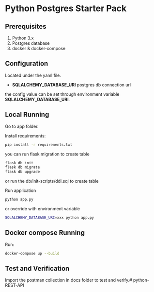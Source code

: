 # Python Postgres Starter Pack

## Prerequisites
1. Python 3.x
2. Postgres database
3. docker & docker-compose

## Configuration

Located under the yaml file.

- **SQLALCHEMY_DATABASE_URI** postgres db connection url

the config value can be set through environment variable **SQLALCHEMY_DATABASE_URI**.

## Local Running

Go to app folder.

Install requirements:

```bash
pip install -r requirements.txt
```

you can run flask migration to create table

```bash
flask db init
flask db migrate
flask db upgrade
```
or run the db/init-scripts/ddl.sql to create table


Run application

```bash
python app.py
```

or override with environment variable

```bash
SQLALCHEMY_DATABASE_URI=xxx python app.py
```


## Docker compose Running

Run:
```bash
docker-compose up --build
```


## Test and Verification

Import the postman collection in docs folder to test and verify.# python-REST-API
